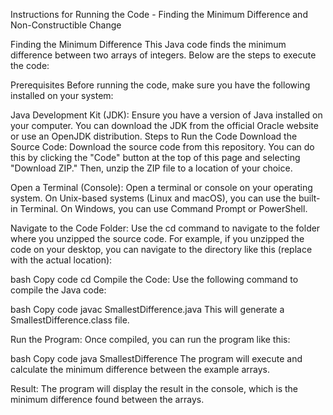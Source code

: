 Instructions for Running the Code - Finding the Minimum Difference and Non-Constructible Change

Finding the Minimum Difference
This Java code finds the minimum difference between two arrays of integers. Below are the steps to execute the code:

Prerequisites
Before running the code, make sure you have the following installed on your system:

Java Development Kit (JDK): Ensure you have a version of Java installed on your computer. You can download the JDK from the official Oracle website or use an OpenJDK distribution.
Steps to Run the Code
Download the Source Code: Download the source code from this repository. You can do this by clicking the "Code" button at the top of this page and selecting "Download ZIP." Then, unzip the ZIP file to a location of your choice.

Open a Terminal (Console): Open a terminal or console on your operating system. On Unix-based systems (Linux and macOS), you can use the built-in Terminal. On Windows, you can use Command Prompt or PowerShell.

Navigate to the Code Folder: Use the cd command to navigate to the folder where you unzipped the source code. For example, if you unzipped the code on your desktop, you can navigate to the directory like this (replace <code-path> with the actual location):

bash
Copy code
cd <code-path>
Compile the Code: Use the following command to compile the Java code:

bash
Copy code
javac SmallestDifference.java
This will generate a SmallestDifference.class file.

Run the Program: Once compiled, you can run the program like this:

bash
Copy code
java SmallestDifference
The program will execute and calculate the minimum difference between the example arrays.

Result: The program will display the result in the console, which is the minimum difference found between the arrays.


